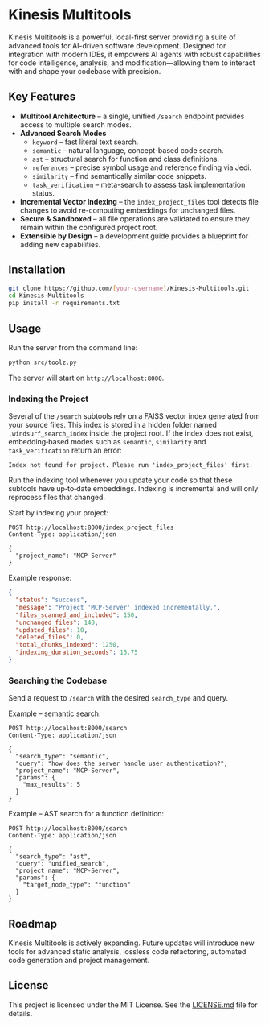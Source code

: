 # Kinesis Multitools

Kinesis Multitools is a powerful, local-first server providing a suite of advanced tools for AI-driven software development. Designed for integration with modern IDEs, it empowers AI agents with robust capabilities for code intelligence, analysis, and modification—allowing them to interact with and shape your codebase with precision.

## Key Features

- **Multitool Architecture** – a single, unified `/search` endpoint provides access to multiple search modes.
- **Advanced Search Modes**
  - `keyword` – fast literal text search.
  - `semantic` – natural language, concept-based code search.
  - `ast` – structural search for function and class definitions.
  - `references` – precise symbol usage and reference finding via Jedi.
  - `similarity` – find semantically similar code snippets.
  - `task_verification` – meta-search to assess task implementation status.
- **Incremental Vector Indexing** – the `index_project_files` tool detects file changes to avoid re-computing embeddings for unchanged files.
- **Secure & Sandboxed** – all file operations are validated to ensure they remain within the configured project root.
- **Extensible by Design** – a development guide provides a blueprint for adding new capabilities.

## Installation

```bash
git clone https://github.com/[your-username]/Kinesis-Multitools.git
cd Kinesis-Multitools
pip install -r requirements.txt
```

## Usage

Run the server from the command line:

```bash
python src/toolz.py
```

The server will start on `http://localhost:8000`.

### Indexing the Project

Several of the `/search` subtools rely on a FAISS vector index generated from
your source files.  This index is stored in a hidden folder named
`.windsurf_search_index` inside the project root.  If the index does not exist,
embedding‑based modes such as `semantic`, `similarity` and `task_verification`
return an error:

```
Index not found for project. Please run 'index_project_files' first.
```

Run the indexing tool whenever you update your code so that these subtools have
up‑to‑date embeddings.  Indexing is incremental and will only reprocess files
that changed.

Start by indexing your project:

```http
POST http://localhost:8000/index_project_files
Content-Type: application/json

{
  "project_name": "MCP-Server"
}
```

Example response:

```json
{
  "status": "success",
  "message": "Project 'MCP-Server' indexed incrementally.",
  "files_scanned_and_included": 150,
  "unchanged_files": 140,
  "updated_files": 10,
  "deleted_files": 0,
  "total_chunks_indexed": 1250,
  "indexing_duration_seconds": 15.75
}
```

### Searching the Codebase

Send a request to `/search` with the desired `search_type` and query.

Example – semantic search:

```http
POST http://localhost:8000/search
Content-Type: application/json

{
  "search_type": "semantic",
  "query": "how does the server handle user authentication?",
  "project_name": "MCP-Server",
  "params": {
    "max_results": 5
  }
}
```

Example – AST search for a function definition:

```http
POST http://localhost:8000/search
Content-Type: application/json

{
  "search_type": "ast",
  "query": "unified_search",
  "project_name": "MCP-Server",
  "params": {
    "target_node_type": "function"
  }
}
```

## Roadmap

Kinesis Multitools is actively expanding. Future updates will introduce new tools for advanced static analysis, lossless code refactoring, automated code generation and project management.

## License

This project is licensed under the MIT License. See the [LICENSE.md](LICENSE.md) file for details.

